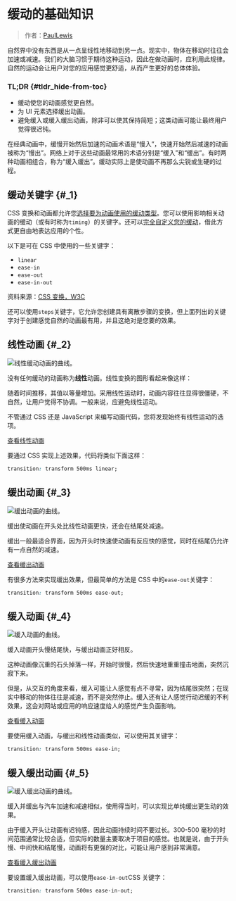 # 缓动的基础知识

> 作者：[PaulLewis](https://developers.google.com/web/resources/contributors#paullewis)

自然界中没有东西是从一点呈线性地移动到另一点。现实中，物体在移动时往往会加速或减速。我们的大脑习惯于期待这种运动，因此在做动画时，应利用此规律。自然的运动会让用户对您的应用感觉更舒适，从而产生更好的总体体验。

### TL;DR {#tldr_hide-from-toc}

* 缓动使您的动画感觉更自然。
* 为 UI 元素选择缓出动画。
* 避免缓入或缓入缓出动画，除非可以使其保持简短；这类动画可能让最终用户觉得很迟钝。

在经典动画中，缓慢开始然后加速的动画术语是“慢入”，快速开始然后减速的动画被称为“慢出”。网络上对于这些动画最常用的术语分别是“缓入”和“缓出”。有时两种动画相组合，称为“缓入缓出”。缓动实际上是使动画不再那么尖锐或生硬的过程。

## 缓动关键字 {#_1}

CSS 变换和动画都允许您[选择要为动画使用的缓动类型](https://developers.google.com/web/fundamentals/design-and-ux/animations/choosing-the-right-easing)。您可以使用影响相关动画的缓动（或有时称为`timing`）的关键字。还可以[完全自定义您的缓动](https://developers.google.com/web/fundamentals/design-and-ux/animations/custom-easing)，借此方式更自由地表达应用的个性。

以下是可在 CSS 中使用的一些关键字：

* `linear`
* `ease-in`
* `ease-out`
* `ease-in-out`

资料来源：[CSS 变换，W3C](http://www.w3.org/TR/css3-transitions/#transition-timing-function-property)

还可以使用`steps`关键字，它允许您创建具有离散步骤的变换，但上面列出的关键字对于创建感觉自然的动画最有用，并且这绝对是您要的效果。

## 线性动画 {#_2}

![](https://developers.google.com/web/fundamentals/design-and-ux/animations/images/linear.png "线性缓动动画的曲线。")

没有任何缓动的动画称为**线性**动画。线性变换的图形看起来像这样：

随着时间推移，其值以等量增加。采用线性运动时，动画内容往往显得很僵硬，不自然，让用户觉得不协调。一般来说，应避免线性运动。

不管通过 CSS 还是 JavaScript 来编写动画代码，您将发现始终有线性运动的选项。

[查看线性动画](https://googlesamples.github.io/web-fundamentals/fundamentals/design-and-ux/animations/box-move-linear.html)

要通过 CSS 实现上述效果，代码将类似下面这样：

```css
transition: transform 500ms linear;
```

## 缓出动画 {#_3}

![](https://developers.google.com/web/fundamentals/design-and-ux/animations/images/ease-out.png "缓出动画的曲线。")

缓出使动画在开头处比线性动画更快，还会在结尾处减速。

缓出一般最适合界面，因为开头时快速使动画有反应快的感觉，同时在结尾仍允许有一点自然的减速。

[查看缓出动画](https://googlesamples.github.io/web-fundamentals/fundamentals/design-and-ux/animations/box-move-ease-out.html)

有很多方法来实现缓出效果，但最简单的方法是 CSS 中的`ease-out`关键字：

```css
transition: transform 500ms ease-out;
```

## 缓入动画 {#_4}

![](https://developers.google.com/web/fundamentals/design-and-ux/animations/images/ease-in.png "缓入动画的曲线。")

缓入动画开头慢结尾快，与缓出动画正好相反。

这种动画像沉重的石头掉落一样，开始时很慢，然后快速地重重撞击地面，突然沉寂下来。

但是，从交互的角度来看，缓入可能让人感觉有点不寻常，因为结尾很突然；在现实中移动的物体往往是减速，而不是突然停止。缓入还有让人感觉行动迟缓的不利效果，这会对网站或应用的响应速度给人的感觉产生负面影响。

[查看缓入动画](https://googlesamples.github.io/web-fundamentals/fundamentals/design-and-ux/animations/box-move-ease-in.html)

要使用缓入动画，与缓出和线性动画类似，可以使用其关键字：

```css
transition: transform 500ms ease-in;
```

## 缓入缓出动画 {#_5}

![](https://developers.google.com/web/fundamentals/design-and-ux/animations/images/ease-in-out.png "缓入缓出动画的曲线。")

缓入并缓出与汽车加速和减速相似，使用得当时，可以实现比单纯缓出更生动的效果。

由于缓入开头让动画有迟钝感，因此动画持续时间不要过长。300-500 毫秒的时间范围通常比较合适，但实际的数量主要取决于项目的感觉。也就是说，由于开头慢、中间快和结尾慢，动画将有更强的对比，可能让用户感到非常满意。

[查看缓入缓出动画](https://googlesamples.github.io/web-fundamentals/fundamentals/design-and-ux/animations/box-move-ease-in-out.html)

要设置缓入缓出动画，可以使用`ease-in-out`CSS 关键字：

```css
transition: transform 500ms ease-in-out;
```



